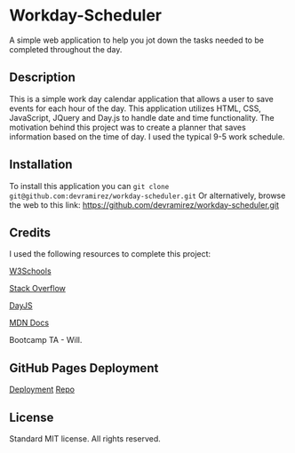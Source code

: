 # Workday-Scheduler
A simple web application to help you jot down the tasks needed to be completed throughout the day.

## Description
This is a simple work day calendar application that allows a user to save events for each hour of the day. This application utilizes HTML, CSS, JavaScript, JQuery and Day.js to handle date and time functionality.
The motivation behind this project was to create a planner that saves information based on the time of day. I used the typical 9-5 work schedule.

## Installation
To install this application you can  `git clone git@github.com:devramirez/workday-scheduler.git`
Or alternatively, browse the web to this link: https://github.com/devramirez/workday-scheduler.git

## Credits
I used the following resources to complete this project:

[W3Schools](https://www.w3schools.com/jsref/prop_win_localstorage.asp)

[Stack Overflow](https://stackoverflow.com/questions/40791207/setting-and-getting-localstorage-with-jquery)

[DayJS](https://day.js.org/docs/en/display/format)

[MDN Docs](https://developer.mozilla.org/en-US/docs/Web/JavaScript/Reference/Global_Objects/parseInt)

Bootcamp TA - Will.

## GitHub Pages Deployment
[Deployment](https://devramirez.github.io/workday-scheduler/)
[Repo](https://github.com/devramirez/workday-scheduler/)

## License
Standard MIT license. All rights reserved.
